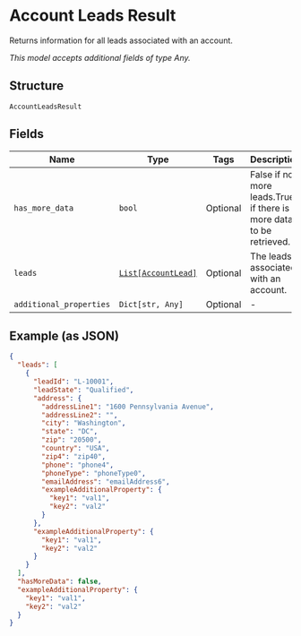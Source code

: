 
# Account Leads Result

Returns information for all leads associated with an account.

*This model accepts additional fields of type Any.*

## Structure

`AccountLeadsResult`

## Fields

| Name | Type | Tags | Description |
|  --- | --- | --- | --- |
| `has_more_data` | `bool` | Optional | False if no more leads.True if there is more data to be retrieved. |
| `leads` | [`List[AccountLead]`](../../doc/models/account-lead.md) | Optional | The leads associated with an account. |
| `additional_properties` | `Dict[str, Any]` | Optional | - |

## Example (as JSON)

```json
{
  "leads": [
    {
      "leadId": "L-10001",
      "leadState": "Qualified",
      "address": {
        "addressLine1": "1600 Pennsylvania Avenue",
        "addressLine2": "",
        "city": "Washington",
        "state": "DC",
        "zip": "20500",
        "country": "USA",
        "zip4": "zip40",
        "phone": "phone4",
        "phoneType": "phoneType0",
        "emailAddress": "emailAddress6",
        "exampleAdditionalProperty": {
          "key1": "val1",
          "key2": "val2"
        }
      },
      "exampleAdditionalProperty": {
        "key1": "val1",
        "key2": "val2"
      }
    }
  ],
  "hasMoreData": false,
  "exampleAdditionalProperty": {
    "key1": "val1",
    "key2": "val2"
  }
}
```


